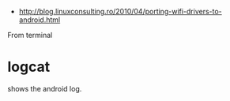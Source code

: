 - http://blog.linuxconsulting.ro/2010/04/porting-wifi-drivers-to-android.html

From terminal

 # logcat

shows the android log.